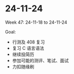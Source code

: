 # 24-11-24
Week 47: 24-11-18 to 24-11-24

Goal:
- 行测及 408 复习
- 复习 C 语言语法
- 继续投简历
- 参加可能的测评、笔试、面试
- 力扣随缘刷
